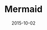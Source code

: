 ---
layout:     post
title:      "Mermaid"
date:       2015-10-02
categories: art
imgsrc:     http://i.imgur.com/coFwOBzh.png
---